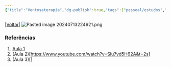 ```yaml
---
{"title":"Ventosaterapia","dg-publish":true,"tags":["pessoal/estudos","pessoal/livros"],"permalink":"/1-minha-vida/ventosaterapia/","dgPassFrontmatter":true}
---
```


|[Voltar](index)|
![Pasted image 20240713224921.png](/img/user/0.Settings/img/Pasted%20image%2020240713224921.png)
### Referências
1. [Aula 1](https://www.youtube.com/watch?v=oU2bjy5zdiI)
2. (Aula 2)[https://www.youtube.com/watch?v=Slu7vd5H62A&t=2s]
3. (Aula 3)[]
  